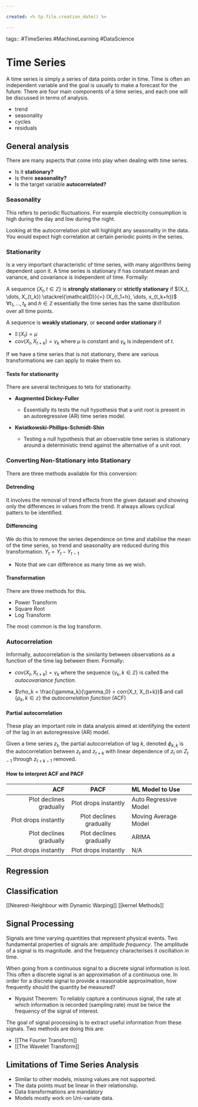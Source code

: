 ```yaml
---

created: <% tp.file.creation_date() %>

---
```

tags:: #TimeSeries #MachineLearning #DataScience 

# Time Series

A time series is simply a series of data points order in time. Time is often an independent variable and the goal is usually to make a forecast for the future. There are four main components of a time series, and each one will be discussed in terms of analysis.
- trend
- seasonality
- cycles
- residuals

## General analysis
There are many aspects that come into play when dealing with time series.
- Is it **stationary?**
- Is there **seasonality?**
- Is the target variable **autocorrelated?**

### Seasonality
This refers to periodic fluctuations. For example electricity consumption is high during the day and low during the night.

Looking at the autocorrelation plot will highlight any seasonality in the data. You would expect high correlation at certain periodic points in the series.

### Stationarity
Is a very important characteristic of time series, with many algorithms being dependent upon it. A time series is stationary if has constant mean and variance, and covariance is independent of time. Formally:

A sequence $\{X_t, t \in \mathbb{Z}\}$ is **strongly stationary** or **strictly stationary** if
$(X_t, \dots, X_{t_k}) \stackrel{\mathcal{D}}{=} (X_{t_1+h}, \dots, x_{t_k+h})$ $\forall t_1, \dots, t_k$ and $h \in \mathbb{Z}$
essentially the time series has the same distribution over all time points.

A sequence is **weakly stationary**, or **second order stationary** if
- $\mathbb{E}(X_t) = \mu$
- $cov(X_t, X_{t+k}) = \gamma_k$
where $\mu$ is constant and $\gamma_k$ is independent of $t$.

If we have a time series that is not stationary, there are various transformations we can apply to make them so.

#### Tests for stationarity
There are several techniques to tets for stationarity. 

- **Augmented Dickey-Fuller**
	- Essentially its tests the null hypothesis that a unit root is present in an autoregressive (AR) time series model.

- **Kwiatkowski-Phillips-Schmidt-Shin**
	- Testing a null hypothesis that an observable time series is stationary around a deterministic trend against the alternative of a unit root.

### Converting Non-Stationary into Stationary
There are three methods available for this conversion:

#### Detrending
It involves the removal of trend effects from the given dataset and showing only the differences in values from the trend. It always allows cyclical patters to be identified.

#### Differencing
We do this to remove the series dependence on time and stabilise the mean of the time series, so trend and seasonality are reduced during this transformation.
$Y_t = Y_t - Y_{t-1}$

- Note that we can difference as many time as we wish.

#### Transformation
There are three methods for this.
- Power Transform
- Square Root
- Log Transform

The most common is the log transform.

### Autocorrelation
Informally, autocorrelation is the similarity between observations as a function of the time lag between them. Formally:

- $cov(X_t, X_{t+k})  =\gamma_k$ where the sequence $\{\gamma_k, k \in \mathbb{Z}\}$ is called the *autocovariance function.*

- $\rho_k = \frac{\gamma_k}{\gamma_0} = corr(X_t, X_{t+k})$ and call $\{\rho_k, k \in \mathbb{z}\}$ the *autocorrelation function* (ACF)

#### Partial autocorrelation
These play an important role in data analysis aimed at identifying the extent of the lag in an autoregressive (AR) model.

Given a time series $z_t$, the partial autocorrelation of lag $k$, denoted $\phi_{k,k}$ is the autocorrelation between $z_t$ and $z_{t+k}$ with linear dependence of $z_t$ on $Z_{t-1}$ through $z_{t+k-1}$ removed.

#### How to interpret ACF and PACF

|                     ACF |          PACF           | ML Model to Use       |
| -----------------------:|:-----------------------:|:--------------------- |
| Plot declines gradually | Plot drops instantly    | Auto Regressive Model |
| Plot drops instantly    | Plot declines gradually | Moving Average Model  |
| Plot declines gradually | Plot declines gradually | ARIMA                 |
| Plot drops instantly    | Plot drops instantly    | N/A                   |


## Regression


## Classification

[[Nearest-Neighbour with Dynamic Warping]]
[[kernel Methods]]

## Signal Processing
Signals are time varying quantities that represent physical events. Two fundamental properties of signals are: *amplitude* *frequency*. The amplitude of a signal is its magnitude. and the frequency characterises it oscillation in time.

When going from a continuous signal to a discrete signal information is lost. This often a discrete signal is an approximation of a continuous one. In order for a discrete signal to provide a reasonable approximation, how frequently should the quantity be measured?

- Nyquist Theorem: To reliably capture a continuous signal, the rate at which information is recorded (sampling rate) must be twice the frequency of the signal of interest.

The goal of signal processing is to extract useful information from these signals. Two methods are doing this are:
- [[The Fourier Transform]]
- [[The Wavelet Transform]]




## Limitations of Time Series Analysis
- Similar to other models, missing values are not supported.
- The data points must be linear in their relationship.
- Data transformations are mandatory
- Models mostly work on Uni-variate data.



